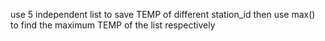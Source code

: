 use 5 independent list to save TEMP of different station_id
then use max() to find the maximum TEMP of the list respectively
